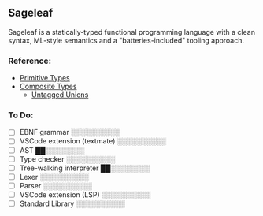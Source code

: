 ## Sageleaf

Sageleaf is a statically-typed functional programming language with a clean syntax, ML-style semantics and a "batteries-included" tooling approach.

### Reference:
- [Primitive Types](docs/primitive-types.md)
- [Composite Types](docs/composite-types.md)
    - [Untagged Unions](docs/untagged-unions.md)

### To Do:

- [ ] EBNF grammar                  ░░░░░░░░░░
- [ ] VSCode extension (textmate)   ░░░░░░░░░░
- [ ] AST                           ██░░░░░░░░
- [ ] Type checker                  ░░░░░░░░░░
- [ ] Tree-walking interpreter      ██░░░░░░░░
- [ ] Lexer                         ░░░░░░░░░░
- [ ] Parser                        ░░░░░░░░░░
- [ ] VSCode extension (LSP)        ░░░░░░░░░░
- [ ] Standard Library              ░░░░░░░░░░